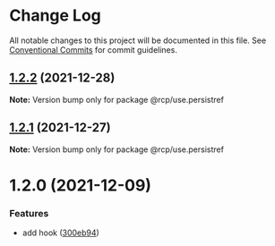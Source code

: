 # Change Log

All notable changes to this project will be documented in this file.
See [Conventional Commits](https://conventionalcommits.org) for commit guidelines.

<a name="1.2.2"></a>

## [1.2.2](https://github.com/imcuttle/rcp/compare/@rcp/use.persistref@1.2.1...@rcp/use.persistref@1.2.2) (2021-12-28)

**Note:** Version bump only for package @rcp/use.persistref

<a name="1.2.1"></a>

## [1.2.1](https://github.com/imcuttle/rcp/compare/@rcp/use.persistref@1.2.0...@rcp/use.persistref@1.2.1) (2021-12-27)

**Note:** Version bump only for package @rcp/use.persistref

<a name="1.2.0"></a>

# 1.2.0 (2021-12-09)

### Features

- add hook ([300eb94](https://github.com/imcuttle/rcp/commit/300eb94))
